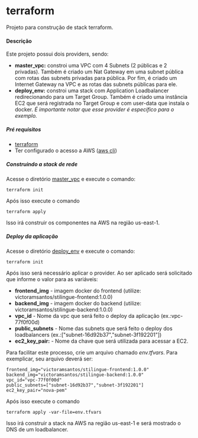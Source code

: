 # terraform
Projeto para construção de stack terraform.

#### Descrição
Este projeto possui dois providers, sendo:
- **master_vpc:** constroi uma VPC com 4 Subnets (2 públicas e 2 privadas). Também é criado um Nat Gateway em uma subnet pública com rotas das subnets privadas para pública. Por fim, é criado um Internet Gateway na VPC e as rotas das subnets públicas para ele.
- **deploy_env:** constroi uma stack com Application Loadbalancer redirecionando para um Target Group. Também é criado uma instância EC2 que será registrada no Target Group e com user-data que instala o docker. _É importante notar que esse provider é específico para o exemplo._

##### Pré requisitos
- [terraform](https://learn.hashicorp.com/terraform/getting-started/install.html) 
- Ter configurado o acesso a AWS ([aws cli](https://docs.aws.amazon.com/cli/latest/reference/configure/))

##### Construindo a stack de rede
Acesse o diretório [master_vpc](providers/aws/stacks/master_vpc) e execute o comando:
```shell script
terraform init
```
Após isso execute o comando 
```shell script
terraform apply
```
Isso irá construir os componentes na AWS na região us-east-1.

##### Deploy da aplicação
Acesse o diretório [deploy_env](providers/aws/stacks/deploy_env) e execute o comando:
```shell script
terraform init
```
Após isso será necessário aplicar o provider. Ao ser aplicado será solicitado que informe o valor para as variáveis:
- **frontend_img** - imagem docker do frontend (utilize: victoramsantos/stilingue-frontend:1.0.0)
- **backend_img** - imagem docker do backend (utilize: victoramsantos/stilingue-backend:1.0.0)
- **vpc_id** - Nome da vpc que será feito o deploy da aplicação (ex.:vpc-77f0f00d)
- **public_subnets** - Nome das subnets que será feito o deploy dos loadbalancers  (ex.:["subnet-16d92b37","subnet-3f192201"])
- **ec2_key_pair:** - Nome da chave que será utilizada para acessar a EC2.

Para facilitar este processo, crie um arquivo chamado _env.tfvars_. Para exemplicar, seu arquivo deverá ser:
```
frontend_img="victoramsantos/stilingue-frontend:1.0.0"
backend_img="victoramsantos/stilingue-backend:1.0.0"
vpc_id="vpc-77f0f00d"
public_subnets=["subnet-16d92b37","subnet-3f192201"]
ec2_key_pair="nova-pem"
```

Após isso execute o comando 
```shell script
terraform apply -var-file=env.tfvars
```
Isso irá construir a stack na AWS na região us-east-1 e será  mostrado o DNS de um loadbalancer.
